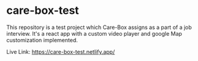 # care-box-test

This repository is a test project which Care-Box assigns as a part of a job interview. It's a react app with a custom video player and google Map customization implemented.

Live Link: https://care-box-test.netlify.app/
